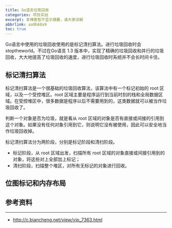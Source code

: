 ```yaml
---
title: Go语言垃圾回收
categories: 项目实战
excerpt: 本博客暂不显示摘要，请大家谅解
abbrlink: aa9b68a9
toc: true
---
```

Go语言中使用的垃圾回收使用的是标记清扫算法。进行垃圾回收时会 stoptheworld。不过在Go语言 1.3 版本中，实现了精确的垃圾回收和并行的垃圾回收，大大地提高了垃圾回收的速度，进行垃圾回收时系统并不会长时间卡住。

## 标记清扫算法
标记清扫算法是一个很基础的垃圾回收算法，该算法中有一个标记初始的 root 区域，以及一个受控堆区。root 区域主要是程序运行到当前时刻的栈和全局数据区域。在受控堆区中，很多数据是程序以后不需要用到的，这类数据就可以被当作垃圾回收了。

判断一个对象是否为垃圾，就是看从 root 区域的对象是否有直接或间接的引用到这个对象。如果没有任何对象引用到它，则说明它没有被使用，因此可以安全地当作垃圾回收掉。

标记清扫算法分为两阶段，分别是标记阶段和清扫阶段。
- 标记阶段，从 root 区域出发，扫描所有 root 区域的对象直接或间接引用到的对象，将这些对上全部加上标记；
- 清扫阶段，扫描整个堆区，对所有无标记的对象进行回收。

## 位图标记和内存布局









## 参考资料
---
- http://c.biancheng.net/view/vip_7363.html